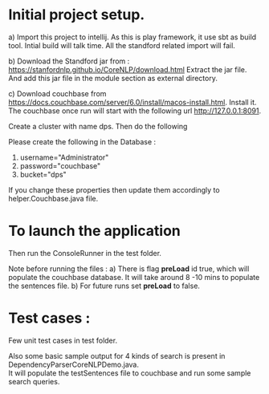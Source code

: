 # Initial project setup.
a) Import this project to intellij. As this is play framework, it use sbt as build tool. Intial build will talk time. All the standford related import will fail.

b) Download the Standford jar from : https://stanfordnlp.github.io/CoreNLP/download.html
   Extract the jar file. And add this jar file in the module section as external directory.

c) Download couchbase from https://docs.couchbase.com/server/6.0/install/macos-install.html. Install it. 
The couchbase once run will start with the following url http://127.0.0.1:8091.

Create a cluster with name dps. Then do the following 

Please create the following in the Database :
1) username="Administrator"
2) password="couchbase"
3) bucket="dps" 

If you change these properties then update them accordingly to helper.Couchbase.java file.


# To launch the application
Then run the ConsoleRunner in the test folder.

Note before running the files :
    a) There is flag <b>preLoad</b> id true, which will populate the couchbase database.  It will take around 8 -10 mins to populate the sentences file.
    b) For future runs set <b>preLoad</b> to false.
    

# Test cases :
Few unit test cases in test folder.

Also some basic sample output for 4 kinds of search is present in DependencyParserCoreNLPDemo.java.  
It will populate the testSentences file to couchbase and run some sample search queries. 
  


